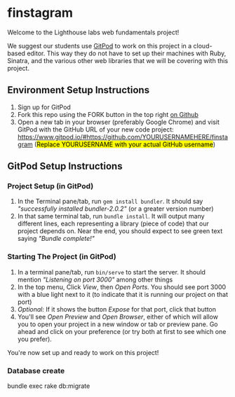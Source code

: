 # finstagram


Welcome to the Lighthouse labs web fundamentals project! 

We suggest our students use [GitPod](https://www.gitpod.io/) to work on this project in a cloud-based editor. This way they do not have to set up their machines with Ruby, Sinatra, and the various other web libraries that we will be covering with this project.

## Environment Setup Instructions

1. Sign up for GitPod
2. Fork this repo using the FORK button in the top right [on Github](https://github.com/lighthouse-labs/finstagram)
3. Open a new tab in your browser (preferably Google Chrome) and visit GitPod with the GitHub URL of your new code project: <https://www.gitpod.io/#https://github.com/YOURUSERNAMEHERE/finstagram> (<mark>Replace YOURUSERNAME with your actual GitHub username</mark>)

## GitPod Setup Instructions

### Project Setup (in GitPod)

1. In the Terminal pane/tab, run `gem install bundler`. It should say _"successfully installed bundler-2.0.2"_ (or a greater version number)
2. In that same terminal tab, run `bundle install`. It will output many different lines, each representing a library (piece of code) that our project depends on. Near the end, you should expect to see green text saying _"Bundle complete!"_

### Starting The Project (in GitPod)

1. In a terminal pane/tab, run `bin/serve` to start the server. It should mention _"Listening on port 3000"_ among other things
2. In the top menu, Click _View_, then _Open Ports_. You should see port 3000 with a blue light next to it (to indicate that it is running our project on that port)
3. _Optional:_ If it shows the button _Expose_ for that port, click that button
4. You'll see _Open Preview_ and _Open Browser_, either of which will allow you to open your project in a new window or tab or preview pane. Go ahead and click on your preference (or try both at first to see which one you prefer).

You're now set up and ready to work on this project!


### Database create
bundle exec rake db:migrate